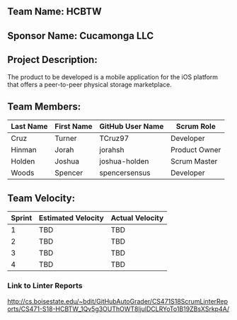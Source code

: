 ## Team Name: HCBTW

## Sponsor Name: Cucamonga LLC

## Project Description:
The product to be developed is a mobile application for the iOS
platform that offers a peer-to-peer physical storage marketplace.

## Team Members:

Last Name       | First Name      | GitHub User Name     | Scrum Role
--------------- | --------------- | -------------------- | ---------------
Cruz            | Turner          | TCruz97              | Developer
Hinman          | Jorah           | jorahsh              | Product Owner
Holden          | Joshua          | joshua-holden        | Scrum Master
Woods           | Spencer         | spencersensus        | Developer


## Team Velocity:

Sprint | Estimated Velocity | Actual Velocity
------ | ------------------ | ---------------
1      | TBD                | TBD
2      | TBD                | TBD
3      | TBD                | TBD
4      | TBD                | TBD

### Link to Linter Reports
http://cs.boisestate.edu/~bdit/GitHubAutoGrader/CS471S18ScrumLinterReports/CS471-S18-HCBTW_1Qv5g3OUThOWT8ljulDCLRYoTo1B19ZBsXSrkp4A/

